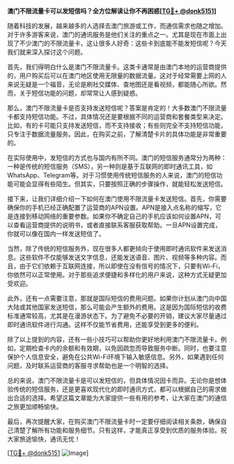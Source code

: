 **澳门不限流量卡可以发短信吗？全方位解读让你不再困惑[[TG💪+ @donk5151](https://t.me/s/donk5151)]**

随着科技的发展，越来越多的人选择去澳门旅游或工作，而通信需求也随之增加。对于许多游客来说，澳门的通讯服务是他们关注的重点之一。尤其是现在市面上出现了不少澳门的不限流量卡，这让很多人好奇：这些卡到底能不能发短信呢？今天我们就来深入探讨这个问题。

首先，我们得明白什么是澳门不限流量卡。这类卡通常是由澳门本地的运营商提供的，用户购买后可以在澳门地区使用无限量的数据流量。这对于经常需要上网的人来说无疑是一个福音，无论是刷社交媒体、查地图还是看视频，都能随心所欲。然而，关于短信功能的问题，却常常让人感到疑惑。

那么，澳门不限流量卡是否支持发送短信呢？答案是肯定的！大多数澳门不限流量卡都支持短信功能。不过，具体情况还是要根据不同的运营商和套餐类型来决定。比如，有的卡可能只支持发送短信，而不支持接收；有些则完全不支持短信功能，只专注于数据流量服务。因此，在购买之前，了解清楚卡片的具体功能是非常重要的。

在实际使用中，发短信的方式也与国内有所不同。澳门的短信服务通常分为两种：一种是传统的短信服务（SMS），另一种则是基于互联网的即时通讯工具，如WhatsApp、Telegram等。对于习惯使用传统短信服务的人来说，澳门的短信功能可能会显得有些陌生。但其实，只要按照正确的步骤操作，就能轻松发送短信。

接下来，让我们详细介绍一下如何在澳门使用不限流量卡发送短信。首先，你需要确保你的手机已经正确配置了运营商的APN设置。APN是接入点名称的缩写，它是连接到移动网络的重要参数。如果你不确定自己的手机应该如何设置APN，可以查看运营商提供的说明书，或者直接联系客服获取帮助。一旦APN设置完成，你就可以像在国内一样发送短信了。

当然，除了传统的短信服务外，现在很多人都更倾向于使用即时通讯软件来发送消息。这些软件不仅能够发送文字信息，还能发送语音、图片、视频等多种内容。而且，由于它们依赖于互联网连接，所以即使在没有信号的情况下，只要有Wi-Fi，你依然可以正常使用。对于那些追求便捷和多样化的用户来说，这种方式无疑更加受欢迎。

此外，还有一点需要注意，那就是国际短信的费用问题。如果你计划从澳门向中国大陆或其他国家发送短信，那么可能会产生额外的费用。这是因为国际短信的收费标准通常较高，尤其是在漫游状态下。为了避免不必要的开销，建议大家尽量通过即时通讯软件进行沟通。这样不仅能节省费用，还能享受到更多的便利。

除了以上提到的内容，还有一些小技巧可以帮助你更好地利用澳门不限流量卡。例如，定期检查卡内的余额和有效期，以免因疏忽而导致服务中断。同时，也要注意保护个人信息安全，避免在公共Wi-Fi环境下输入敏感信息。另外，如果遇到任何问题，及时联系运营商的客服寻求帮助也是一个明智的选择。

总的来说，澳门不限流量卡是可以发短信的，但具体情况因卡而异。无论你是想体验传统的短信服务，还是更喜欢现代化的即时通讯方式，都可以根据自己的需求做出合适的选择。希望这篇文章能为大家提供一些有用的参考，让大家在澳门的通信之旅更加顺畅愉快。

最后，再次提醒大家，在购买澳门不限流量卡时一定要仔细阅读相关条款，确保自己清楚了解所有功能和服务细节。只有这样，才能真正享受到优质的服务体验。祝大家旅途愉快，通讯无忧！

[[TG💪+ @donk5151](https://t.me/s/donk5151) ![Image](https://i.postimg.cc/rwNCRYN7/Snipaste-2025-04-30-17-27-05.png)]